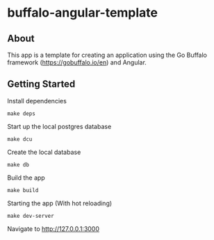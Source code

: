 # buffalo-angular-template 

## About
This app is a template for creating an application using the Go Buffalo framework (https://gobuffalo.io/en) and Angular.

## Getting Started

Install dependencies

`make deps`

Start up the local postgres database

`make dcu`

Create the local database

`make db`

Build the app

`make build`

Starting the app (With hot reloading)

`make dev-server`

Navigate to http://127.0.0.1:3000
